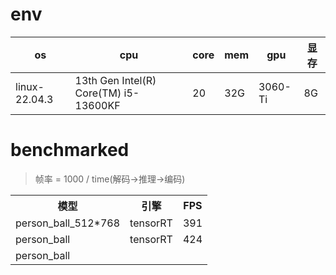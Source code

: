 
# env
|os|cpu|core|mem|gpu|显存|
|--|--|--|--|--|--|
|linux-22.04.3|13th Gen Intel(R) Core(TM) i5-13600KF|20|32G|3060-Ti|8G|

# benchmarked

<table>
 <tr>
    <th rowspan="1">模型</th>
    <th rowspan="1">引擎</th>
    <th colspan="1" style="text-align:center">FPS</th>
 </tr>
 <tr>
    <td>person_ball_512*768</td>
    <td>tensorRT</td>
    <td>391</td>
 </tr>

  <tr>
    <td>person_ball</td>
    <td>tensorRT</td>
    <td>424</td>
 </tr>

  <tr>
    <td>person_ball</td>
    <td></td>
    <td></td>
 </tr>

</talbe>

> 帧率 = 1000 / time(解码->推理->编码)
